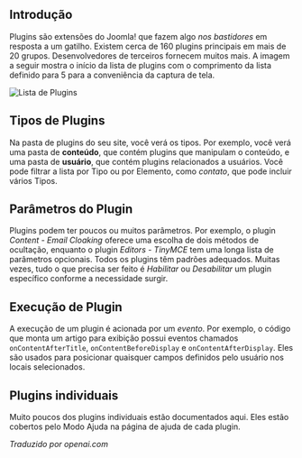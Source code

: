 <!-- Filename: jdocmanual?manual=user&heading=plugins&filename=about-plugins.md / Display title: Sobre Plugins -->

## Introdução

Plugins são extensões do Joomla! que fazem algo *nos bastidores* em resposta a um gatilho. Existem cerca de 160 plugins principais em mais de 20 grupos. Desenvolvedores de terceiros fornecem muitos mais. A imagem a seguir mostra o início da lista de plugins com o comprimento da lista definido para 5 para a conveniência da captura de tela.

![Lista de Plugins](../../../en/images/plugins/plugins-list.png "Lista de Plugins")

## Tipos de Plugins

Na pasta de plugins do seu site, você verá os tipos. Por exemplo, você verá uma pasta de **conteúdo**, que contém plugins que manipulam o conteúdo, e uma pasta de **usuário**, que contém plugins relacionados a usuários. Você pode filtrar a lista por Tipo ou por Elemento, como *contato*, que pode incluir vários Tipos.

## Parâmetros do Plugin

Plugins podem ter poucos ou muitos parâmetros. Por exemplo, o plugin *Content - Email Cloaking* oferece uma escolha de dois métodos de ocultação, enquanto o plugin *Editors - TinyMCE* tem uma longa lista de parâmetros opcionais. Todos os plugins têm padrões adequados. Muitas vezes, tudo o que precisa ser feito é *Habilitar* ou *Desabilitar* um plugin específico conforme a necessidade surgir.

## Execução de Plugin

A execução de um plugin é acionada por um *evento*. Por exemplo, o código que monta um artigo para exibição possui eventos chamados `onContentAfterTitle`, `onContentBeforeDisplay` e `onContentAfterDisplay`. Eles são usados para posicionar quaisquer campos definidos pelo usuário nos locais selecionados.

## Plugins individuais

Muito poucos dos plugins individuais estão documentados aqui. Eles estão cobertos pelo Modo Ajuda na página de ajuda de cada plugin.  

*Traduzido por openai.com*

